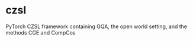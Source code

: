 # czsl
PyTorch CZSL framework containing GQA, the open world setting, and the methods CGE and CompCos
